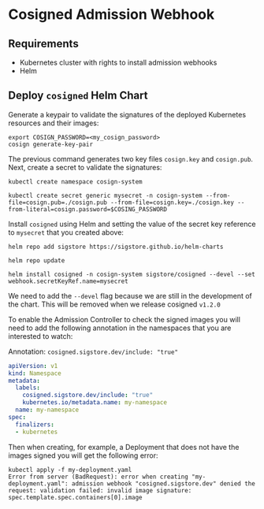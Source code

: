 # Cosigned Admission Webhook

## Requirements
* Kubernetes cluster with rights to install admission webhooks
* Helm

## Deploy `cosigned` Helm Chart

Generate a keypair to validate the signatures of the deployed Kubernetes resources and their images:

```shell
export COSIGN_PASSWORD=<my_cosign_password>
cosign generate-key-pair
```

The previous command generates two key files `cosign.key` and `cosign.pub`. Next, create a secret to validate the signatures:

```shell
kubectl create namespace cosign-system

kubectl create secret generic mysecret -n cosign-system --from-file=cosign.pub=./cosign.pub --from-file=cosign.key=./cosign.key --from-literal=cosign.password=$COSING_PASSWORD
```

Install `cosigned` using Helm and setting the value of the secret key reference to `mysecret` that you created above:

```shell
helm repo add sigstore https://sigstore.github.io/helm-charts

helm repo update

helm install cosigned -n cosign-system sigstore/cosigned --devel --set webhook.secretKeyRef.name=mysecret
```

We need to add the `--devel` flag because we are still in the development of the chart. This will be removed when we release cosigned `v1.2.0`

To enable the Admission Controller to check the signed images you will need to add the following annotation in the namespaces that you are interested to watch:

Annotation: `cosigned.sigstore.dev/include: "true"`

```yaml
apiVersion: v1
kind: Namespace
metadata:
  labels:
    cosigned.sigstore.dev/include: "true"
    kubernetes.io/metadata.name: my-namespace
  name: my-namespace
spec:
  finalizers:
  - kubernetes
```

Then when creating, for example, a Deployment that does not have the images signed you will get the following error:

```shell
kubectl apply -f my-deployment.yaml
Error from server (BadRequest): error when creating "my-deployment.yaml": admission webhook "cosigned.sigstore.dev" denied the request: validation failed: invalid image signature: spec.template.spec.containers[0].image
```
